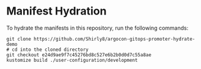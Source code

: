 # Manifest Hydration

To hydrate the manifests in this repository, run the following commands:

```shell
git clone https://github.com/Shirly8/argocon-gitops-promoter-hydrate-demo
# cd into the cloned directory
git checkout e24d9ae9f7c45276bd8c527e6b2b0d0d7c55a8ae
kustomize build ./user-configuration/development
```
